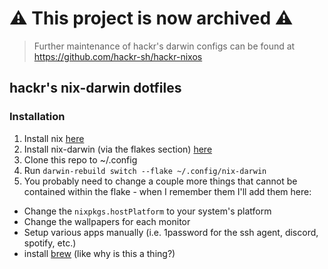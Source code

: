 # ⚠️ This project is now archived ⚠️
> Further maintenance of hackr's darwin configs can be found at https://github.com/hackr-sh/hackr-nixos

## hackr's nix-darwin dotfiles

### Installation

1. Install nix [here](https://nixos.org/download.html)
2. Install nix-darwin (via the flakes section) [here](https://github.com/LnL7/nix-darwin?tab=readme-ov-file#flakes)
3. Clone this repo to ~/.config
4. Run `darwin-rebuild switch --flake ~/.config/nix-darwin`
5. You probably need to change a couple more things that cannot be contained within the flake - when I remember them I'll add them here:
  - Change the `nixpkgs.hostPlatform` to your system's platform
  - Change the wallpapers for each monitor
  - Setup various apps manually (i.e. 1password for the ssh agent, discord, spotify, etc.)
  - install [brew](https://brew.sh/) (like why is this a thing?)

